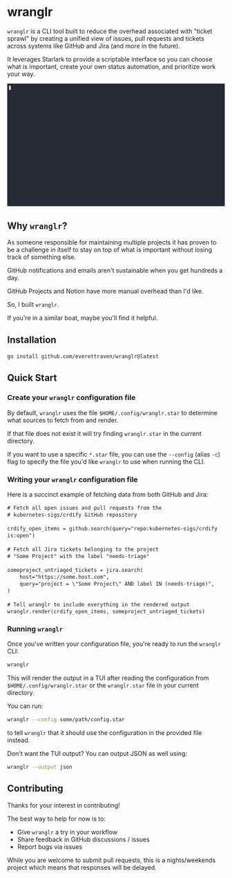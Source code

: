 # wranglr

`wranglr` is a CLI tool built to reduce the overhead associated with "ticket sprawl"
by creating a unified view of issues, pull requests and tickets across systems
like GitHub and Jira (and more in the future).

It leverages Starlark to provide a scriptable interface so you can choose what
is important, create your own status automation, and prioritize work your way.

![demo](docs/assets/demo.gif)

## Why `wranglr`?

As someone responsible for maintaining multiple projects
it has proven to be a challenge in itself to stay on top
of what is important without losing track of something else.

GitHub notifications and emails aren't sustainable when you get hundreds
a day.

GitHub Projects and Notion have more manual overhead than I'd like.

So, I built `wranglr`.

If you're in a similar boat, maybe you'll find it helpful.

## Installation

```sh
go install github.com/everettraven/wranglr@latest
```

## Quick Start

### Create your `wranglr` configuration file

By default, `wranglr` uses the file `$HOME/.config/wranglr.star`
to determine what sources to fetch from and render.

If that file does not exist it will try finding `wranglr.star` in the current directory.

If you want to use a specific `*.star` file, you can use the `--config` (alias `-c`) flag
to specify the file you'd like `wranglr` to use when running the CLI.

### Writing your `wranglr` configuration file

Here is a succinct example of fetching data from both GitHub and Jira:

```star
# Fetch all open issues and pull requests from the
# kubernetes-sigs/crdify GitHub repository

crdify_open_items = github.search(query="repo:kubernetes-sigs/crdify is:open")

# Fetch all Jira tickets belonging to the project
# "Some Project" with the label "needs-triage"

someproject_untriaged_tickets = jira.search(
    host="https://some.host.com",
    query="project = \"Some Project\" AND label IN (needs-triage)",
)

# Tell wranglr to include everything in the rendered output
wranglr.render(crdify_open_items, someproject_untriaged_tickets)
```

### Running `wranglr`

Once you've written your configuration file, you're ready to run the `wranglr` CLI:
```sh
wranglr
```

This will render the output in a TUI after reading the configuration from `$HOME/.config/wranglr.star`
or the `wranglr.star` file in your current directory.

You can run:
```sh
wranglr --config some/path/config.star
```

to tell `wranglr` that it should use the configuration in the provided file instead.

Don't want the TUI output? You can output JSON as well using:
```sh
wranglr --output json
```


## Contributing

Thanks for your interest in contributing!

The best way to help for now is to:

- Give `wranglr` a try in your workflow
- Share feedback in GitHub discussions / issues
- Report bugs via issues

While you are welcome to submit pull requests, this is a nights/weekends project
which means that responses will be delayed.
